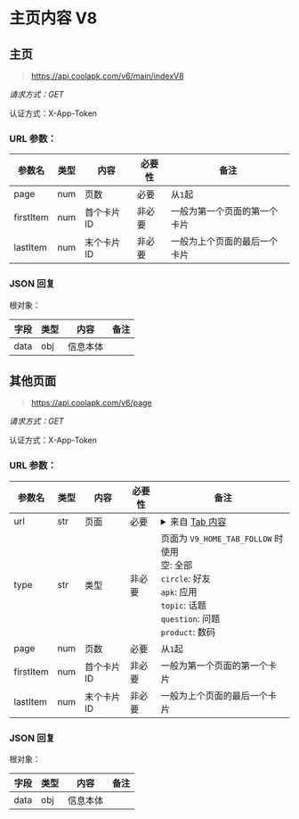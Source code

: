 # 主页内容 V8

## 主页

> https://api.coolapk.com/v6/main/indexV8

*请求方式：GET*

认证方式：X-App-Token

### URL 参数：

| 参数名 | 类型 | 内容 | 必要性 | 备注 |
| - | - | - | - | - |
| page | num | 页数 | 必要 | 从`1`起 |
| firstItem | num | 首个卡片 ID | 非必要 | 一般为第一个页面的第一个卡片 |
| lastItem | num | 末个卡片 ID | 非必要 | 一般为上个页面的最后一个卡片 |

### JSON 回复

根对象：

| 字段 | 类型 | 内容 | 备注 |
| - | - | - | - |
| data | obj | 信息本体 | |

## 其他页面

> https://api.coolapk.com/v6/page

*请求方式：GET*

认证方式：X-App-Token

### URL 参数：

| 参数名 | 类型 | 内容 | 必要性 | 备注 |
| - | - | - | - | - |
| url | str | 页面 | 必要 | <details><summary>来自 [Tab 内容](主页/Tab%20内容)</summary><hr title="关注">`V9_HOME_TAB_FOLLOW`: 关注<hr title="首页">`V9_HOME_TAB_RANKING`: 热榜<br>`V11_HOME_TAB_NEWS`: 快讯<br>`V8_HUODONG_XIANLIAO_20210523`: 闲聊<br>`V9_HOME_TAB_TOPIC`: 话题<br>`V11_HOME_NEW`: 新机<br>`V13_IOSHOME_OPENSHOW`: 开箱<br>`V13_HOME_SHEYING`: 摄影<br>`V11_HOME_TABJC`: 教程<br>`V11_HOME_CAR`: 汽车<br>`V14_WAISHE`: 外设<br>`V9_HOME_TAB_LIVE`: 直播<br>`V9_HOME_TAB_SHIPIN`: 视频<br>`V9_HOME_TAB_WENDA`: 问答<br>`V11_HOME_MEIHUA`: 美化<br>`V12_HOME_KUBANG`: 好物榜<hr title="发现">`V11_FIND_COOLPIC`: 酷图<br>`V11_FIND_GOODS`: 酷品<br>`V8_ZHUANTI_HOT_20201215`: 热议<br>`V11_FIND_GOOD_GOODS_HOME`: 好物<br>`V11_DISCOVERY_SECOND_HAND`: 二手<br>`V13_PINGFEN`: 评分<br>`V12_FIND_KUBANG`: 好物榜<hr title="数码">`V10_DIGITAL_HOME`: 数码<br>`V10_CHANNEL_SJB`: 手机<br>`V8_ZHUANTI_COMPUTER_20230413`: 电脑<br>`V11_ZHUANTI_EARPHONE`: 耳机<br>`V10_CHANNEL_SMB_TOP`: 排行榜<br>`V13_DIGITAL_ROM`: 系统<hr title="应用游戏"><br>`V10_MARKET_HOME`: 精选<br>`V8_MARKET_APP`: 应用<br>`V8_MARKET_GAME`: 游戏<br>`V8_MARKET_ALBUM`: 应用集<br>`V10_MARKET_RANK`: 排行<hr></details> |
| type | str | 类型 | 非必要 | 页面为 `V9_HOME_TAB_FOLLOW` 时使用<br>空: 全部<br>`circle`: 好友<br>`apk`: 应用<br>`topic`: 话题<br>`question`: 问题<br>`product`: 数码 |
| page | num | 页数 | 必要 | 从`1`起 |
| firstItem | num | 首个卡片 ID | 非必要 | 一般为第一个页面的第一个卡片 |
| lastItem | num | 末个卡片 ID | 非必要 | 一般为上个页面的最后一个卡片 |

### JSON 回复

根对象：

| 字段 | 类型 | 内容 | 备注 |
| - | - | - | - |
| data | obj | 信息本体 | |
